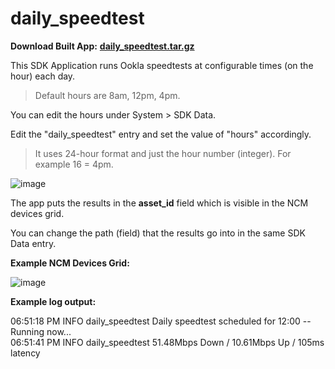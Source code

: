 daily_speedtest  
===============
**Download Built App:** [**daily_speedtest.tar.gz**](https://github.com/cradlepoint/sdk-samples/releases/download/built_apps/daily_speedtest.tar.gz)

This SDK Application runs Ookla speedtests at configurable times (on the hour) each day.  

> Default hours are 8am, 12pm, 4pm.

You can edit the hours under System > SDK Data.  

Edit the "daily_speedtest" entry and set the value of "hours" accordingly.  

> It uses 24-hour format and just the hour number (integer).  For example 16 = 4pm.  

![image](https://github.com/cradlepoint/sdk-samples/assets/7169690/55ce0a0a-6a0e-4e1a-bd39-f91dbc27a34a)


The app puts the results in the **asset_id** field which is visible in the NCM devices grid.  

You can change the path (field) that the results go into in the same SDK Data entry.  

**Example NCM Devices Grid:**

![image](https://github.com/cradlepoint/sdk-samples/assets/7169690/83f39f97-6941-4e3f-adfb-ad888fd77030)

**Example log output:**

06:51:18 PM INFO daily_speedtest Daily speedtest scheduled for 12:00 -- Running now...  
06:51:41 PM INFO daily_speedtest 51.48Mbps Down / 10.61Mbps Up / 105ms latency

